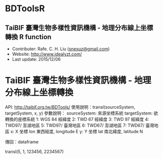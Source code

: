 # BDToolsR  
## TaiBIF 臺灣生物多樣性資訊機構 - 地理分布線上坐標轉換 R function
- Contributer: Rafe. C. H. Liu (snexuz@gmail.com)
- Website: http://www.idealyzt.com/
- Last update: 2015/12/06 

# TaiBIF 臺灣生物多樣性資訊機構 - 地理分布線上坐標轉換
API: http://taibif.org.tw/BDTools/
使用說明：transl(sourceSystem, targetSystem, x, y)
參數說明：
  sourceSystem: 來源坐標系統
  targetSystem: 欲轉換的座標系統
      1: WGS 84 經緯度
      2: TWD 67 經緯度
      3: TWD 97 經緯度
      4: TWD97/ 澎湖地區
      5: TWD97/ 臺灣地區
      6: TWD67/ 澎湖地區
      7: TWD67/ 臺灣地區
  x: X 坐標 lon 東西經度, longitude E
  y: Y 坐標 lat 南北緯度, latitude N

傳回：dataframe

transl(5, 1, 123456, 2234567)
